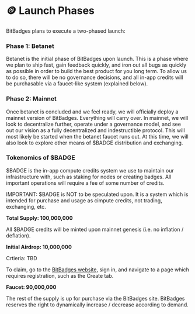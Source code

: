 # 🪙 Launch Phases

BitBadges plans to execute a two-phased launch:

### **Phase 1: Betanet**&#x20;

Betanet is the initial phase of BitBadges upon launch. This is a phase where we plan to ship fast, gain feedback quickly, and iron out all bugs as quickly as possible in order to build the best product for you long term. To allow us to do so, there will be no governance decisions, and all in-app credits will be purchasable via a faucet-like system (explained below).

### **Phase 2: Mainnet**

Once betanet is concluded and we feel ready, we will officially deploy a mainnet version of BitBadges. Everything will carry over. In mainnet, we will look to decentralize further, operate under a governance model, and see out our vision as a fully decentralized and indestructible protocol. This will most likely be started when the betanet faucet runs out. At this time, we will also look to explore other means of $BADGE distribution and exchanging.

### **Tokenomics of $BADGE**

$BADGE is the in-app compute credits system we use to maintain our infrastructure with, such as staking for nodes or creating badges. All important operations will require a fee of some number of credits.

IMPORTANT: $BADGE is NOT to be speculated upon. It is a system which is intended for purchase and usage as cimpute credits, not trading, exchanging, etc.

**Total Supply: 100,000,000**

All $BADGE credits will be minted upon mainnet genesis (i.e. no inflation / deflation).&#x20;

**Initial Airdrop: 10,000,000**

Crtieria: TBD

To claim, go to the [BitBadges website](https://bitbadges.io), sign in, and navigate to a page which requires registration, such as the Create tab.

**Faucet: 90,000,000**

The rest of the supply is up for purchase via the BitBadges site. BitBadges reserves the right to dynamically increase / decrease according to demand.&#x20;

